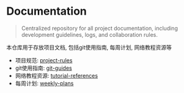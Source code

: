 # Documentation

> Centralized repository for all project documentation, including development guidelines, logs, and collaboration rules.

本仓库用于存放项目文档, 包括git使用指南, 每周计划, 网络教程资源等

- 项目规范: [project-rules](project-rules/readme.md)
- git使用指南: [git-guides](git-guides/readme.md)
- 网络教程资源: [tutorial-references](tutorial-references/readme.md)
- 每周计划: [weekly-plans](weekly-plans)